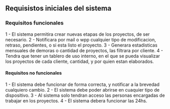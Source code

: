 ## Requisistos iniciales del sistema

### **Requisitos funcionales**
1 - El sistema permitira crear nuevas etapas de los proyectos, de ser necesario.
2 - Notificara por mail o wpp cualquier tipo de modificacion, retraso, pendientes, o si esta listo el proyecto.
3 - Generara estadisticas mensuales de demoras o cantidad de proyectos, las filtrara por cliente. 
4 - Tendra que tener un tablero de uso interno, en el que se pueda visualizar los proyectos de cada cliente, cantidad, y por quien estan elaborados.

#### **Requisitos no funcionales**
1 - El sistema debe funcionar de forma correcta, y notificar a la brevedad cualquiero cambio. 
2 - El sistema debe poder abrirse en cuaquier tipo de dispositivo.
3 - Al sistema solo tendran acceso las personas encargadas de trabajar en los proyectos. 
4 - El sistema debera funcionar las 24hs. 

